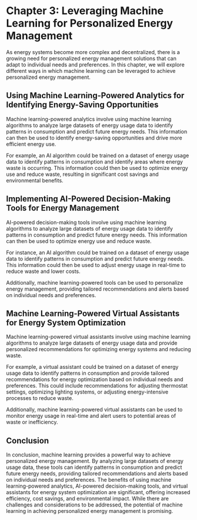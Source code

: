 Chapter 3: Leveraging Machine Learning for Personalized Energy Management
=========================================================================

As energy systems become more complex and decentralized, there is a growing need for personalized energy management solutions that can adapt to individual needs and preferences. In this chapter, we will explore different ways in which machine learning can be leveraged to achieve personalized energy management.

Using Machine Learning-Powered Analytics for Identifying Energy-Saving Opportunities
------------------------------------------------------------------------------------

Machine learning-powered analytics involve using machine learning algorithms to analyze large datasets of energy usage data to identify patterns in consumption and predict future energy needs. This information can then be used to identify energy-saving opportunities and drive more efficient energy use.

For example, an AI algorithm could be trained on a dataset of energy usage data to identify patterns in consumption and identify areas where energy waste is occurring. This information could then be used to optimize energy use and reduce waste, resulting in significant cost savings and environmental benefits.

Implementing AI-Powered Decision-Making Tools for Energy Management
-------------------------------------------------------------------

AI-powered decision-making tools involve using machine learning algorithms to analyze large datasets of energy usage data to identify patterns in consumption and predict future energy needs. This information can then be used to optimize energy use and reduce waste.

For instance, an AI algorithm could be trained on a dataset of energy usage data to identify patterns in consumption and predict future energy needs. This information could then be used to adjust energy usage in real-time to reduce waste and lower costs.

Additionally, machine learning-powered tools can be used to personalize energy management, providing tailored recommendations and alerts based on individual needs and preferences.

Machine Learning-Powered Virtual Assistants for Energy System Optimization
--------------------------------------------------------------------------

Machine learning-powered virtual assistants involve using machine learning algorithms to analyze large datasets of energy usage data and provide personalized recommendations for optimizing energy systems and reducing waste.

For example, a virtual assistant could be trained on a dataset of energy usage data to identify patterns in consumption and provide tailored recommendations for energy optimization based on individual needs and preferences. This could include recommendations for adjusting thermostat settings, optimizing lighting systems, or adjusting energy-intensive processes to reduce waste.

Additionally, machine learning-powered virtual assistants can be used to monitor energy usage in real-time and alert users to potential areas of waste or inefficiency.

Conclusion
----------

In conclusion, machine learning provides a powerful way to achieve personalized energy management. By analyzing large datasets of energy usage data, these tools can identify patterns in consumption and predict future energy needs, providing tailored recommendations and alerts based on individual needs and preferences. The benefits of using machine learning-powered analytics, AI-powered decision-making tools, and virtual assistants for energy system optimization are significant, offering increased efficiency, cost savings, and environmental impact. While there are challenges and considerations to be addressed, the potential of machine learning in achieving personalized energy management is promising.
